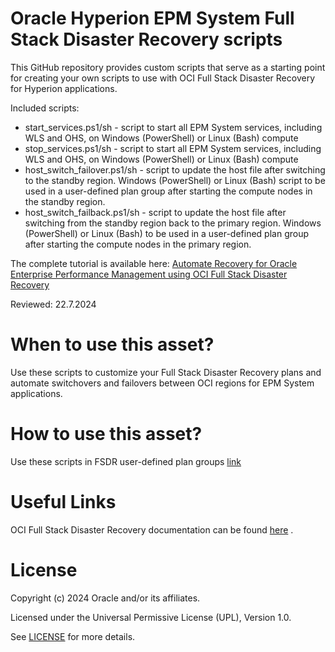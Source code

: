 # Oracle Hyperion EPM System Full Stack Disaster Recovery scripts

This GitHub repository provides custom scripts that serve as a starting point for creating your own scripts to use with OCI Full Stack Disaster Recovery for Hyperion applications.

Included scripts:
- start_services.ps1/sh - script to start all EPM System services, including WLS and OHS, on Windows (PowerShell) or Linux (Bash) compute
- stop_services.ps1/sh - script to start all EPM System services, including WLS and OHS, on Windows (PowerShell) or Linux (Bash) compute
- host_switch_failover.ps1/sh - script to update the host file after switching to the standby region. Windows (PowerShell) or Linux (Bash) script to be used in a user-defined plan group after starting the compute nodes in the standby region.
- host_switch_failback.ps1/sh - script to update the host file after switching from the standby region back to the primary region. Windows (PowerShell) or Linux (Bash) to be used in a user-defined plan group after starting the compute nodes in the primary region.

The complete tutorial is available here: [Automate Recovery for Oracle Enterprise Performance Management using OCI Full Stack Disaster Recovery](https://docs.oracle.com/en/learn/fsdr-integration-epm/)

Reviewed: 22.7.2024

# When to use this asset?

Use these scripts to customize your Full Stack Disaster Recovery plans and automate switchovers and failovers between OCI regions for EPM System applications.

# How to use this asset?

Use these scripts in FSDR user-defined plan groups [link](https://docs.oracle.com/en-us/iaas/disaster-recovery/doc/add-user-defined-plan-groups.html)

# Useful Links

OCI Full Stack Disaster Recovery documentation can be found [here](https://docs.oracle.com/en-us/iaas/disaster-recovery/index.html) .

# License

Copyright (c) 2024 Oracle and/or its affiliates.

Licensed under the Universal Permissive License (UPL), Version 1.0.

See [LICENSE](https://github.com/oracle-devrel/technology-engineering/blob/main/LICENSE) for more details.
